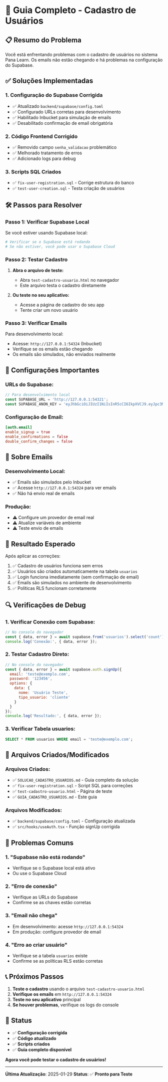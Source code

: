 # 🚀 Guia Completo - Cadastro de Usuários

## 📋 **Resumo do Problema**

Você está enfrentando problemas com o cadastro de usuários no sistema Pana Learn. Os emails não estão chegando e há problemas na configuração do Supabase.

## ✅ **Soluções Implementadas**

### 1. **Configuração do Supabase Corrigida**
- ✅ Atualizado `backend/supabase/config.toml`
- ✅ Configurado URLs corretas para desenvolvimento
- ✅ Habilitado Inbucket para simulação de emails
- ✅ Desabilitado confirmação de email obrigatória

### 2. **Código Frontend Corrigido**
- ✅ Removido campo `senha_validacao` problemático
- ✅ Melhorado tratamento de erros
- ✅ Adicionado logs para debug

### 3. **Scripts SQL Criados**
- ✅ `fix-user-registration.sql` - Corrige estrutura do banco
- ✅ `test-user-creation.sql` - Testa criação de usuários

## 🛠️ **Passos para Resolver**

### **Passo 1: Verificar Supabase Local**

Se você estiver usando Supabase local:

```bash
# Verificar se o Supabase está rodando
# Se não estiver, você pode usar o Supabase Cloud
```

### **Passo 2: Testar Cadastro**

1. **Abra o arquivo de teste:**
   - Abra `test-cadastro-usuario.html` no navegador
   - Este arquivo testa o cadastro diretamente

2. **Ou teste no seu aplicativo:**
   - Acesse a página de cadastro do seu app
   - Tente criar um novo usuário

### **Passo 3: Verificar Emails**

Para desenvolvimento local:
- Acesse: `http://127.0.0.1:54324` (Inbucket)
- Verifique se os emails estão chegando
- Os emails são simulados, não enviados realmente

## 🔧 **Configurações Importantes**

### **URLs do Supabase:**
```javascript
// Para desenvolvimento local
const SUPABASE_URL = 'http://127.0.0.1:54321';
const SUPABASE_ANON_KEY = 'eyJhbGciOiJIUzI1NiIsInR5cCI6IkpXVCJ9.eyJpc3MiOiJzdXBhYmFzZS1kZW1vIiwicm9sZSI6ImFub24iLCJleHAiOjE5ODM4MTI5OTZ9.CRXP1A7WOeoJeXxjNni43kdQwgnWNReilDMblYTn_I0';
```

### **Configuração de Email:**
```toml
[auth.email]
enable_signup = true
enable_confirmations = false
double_confirm_changes = false
```

## 📧 **Sobre Emails**

### **Desenvolvimento Local:**
- ✅ Emails são simulados pelo Inbucket
- ✅ Acesse `http://127.0.0.1:54324` para ver emails
- ✅ Não há envio real de emails

### **Produção:**
- ⚠️ Configure um provedor de email real
- ⚠️ Atualize variáveis de ambiente
- ⚠️ Teste envio de emails

## 🎯 **Resultado Esperado**

Após aplicar as correções:

1. ✅ Cadastro de usuários funciona sem erros
2. ✅ Usuários são criados automaticamente na tabela `usuarios`
3. ✅ Login funciona imediatamente (sem confirmação de email)
4. ✅ Emails são simulados no ambiente de desenvolvimento
5. ✅ Políticas RLS funcionam corretamente

## 🔍 **Verificações de Debug**

### **1. Verificar Conexão com Supabase:**
```javascript
// No console do navegador
const { data, error } = await supabase.from('usuarios').select('count').limit(1);
console.log('Conexão:', { data, error });
```

### **2. Testar Cadastro Direto:**
```javascript
// No console do navegador
const { data, error } = await supabase.auth.signUp({
  email: 'teste@exemplo.com',
  password: '123456',
  options: {
    data: {
      nome: 'Usuário Teste',
      tipo_usuario: 'cliente'
    }
  }
});
console.log('Resultado:', { data, error });
```

### **3. Verificar Tabela usuarios:**
```sql
SELECT * FROM usuarios WHERE email = 'teste@exemplo.com';
```

## 📁 **Arquivos Criados/Modificados**

### **Arquivos Criados:**
- ✅ `SOLUCAO_CADASTRO_USUARIOS.md` - Guia completo da solução
- ✅ `fix-user-registration.sql` - Script SQL para correções
- ✅ `test-cadastro-usuario.html` - Página de teste
- ✅ `GUIA_CADASTRO_USUARIOS.md` - Este guia

### **Arquivos Modificados:**
- ✅ `backend/supabase/config.toml` - Configuração atualizada
- ✅ `src/hooks/useAuth.tsx` - Função signUp corrigida

## 🚨 **Problemas Comuns**

### **1. "Supabase não está rodando"**
- Verifique se o Supabase local está ativo
- Ou use o Supabase Cloud

### **2. "Erro de conexão"**
- Verifique as URLs do Supabase
- Confirme se as chaves estão corretas

### **3. "Email não chega"**
- Em desenvolvimento: acesse `http://127.0.0.1:54324`
- Em produção: configure provedor de email

### **4. "Erro ao criar usuário"**
- Verifique se a tabela `usuarios` existe
- Confirme se as políticas RLS estão corretas

## 📞 **Próximos Passos**

1. **Teste o cadastro** usando o arquivo `test-cadastro-usuario.html`
2. **Verifique os emails** em `http://127.0.0.1:54324`
3. **Teste no seu aplicativo** principal
4. **Se houver problemas**, verifique os logs do console

## 🎉 **Status**

- ✅ **Configuração corrigida**
- ✅ **Código atualizado**
- ✅ **Scripts criados**
- ✅ **Guia completo disponível**

**Agora você pode testar o cadastro de usuários!**

---

**Última Atualização**: 2025-01-29
**Status**: ✅ **Pronto para Teste** 